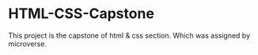 # HTML-CSS-Capstone
This project is the capstone of html &amp; css section. Which was assigned by microverse.
